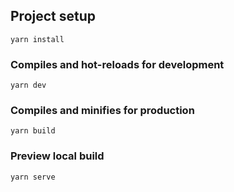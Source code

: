 ## Project setup

```
yarn install
```

### Compiles and hot-reloads for development

```
yarn dev
```

### Compiles and minifies for production

```
yarn build
```

### Preview local build

```
yarn serve
```